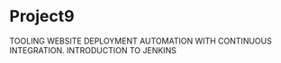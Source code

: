 # Project9
TOOLING WEBSITE DEPLOYMENT AUTOMATION WITH CONTINUOUS INTEGRATION. INTRODUCTION TO JENKINS

